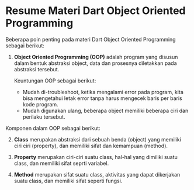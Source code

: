 # Resume Materi Dart Object Oriented Programming

Beberapa poin penting pada materi Dart Object Oriented Programming sebagai berikut:

1. **Object Oriented Programming (OOP)** adalah program yang disusun dalam bentuk abstraksi object, data dan prosesnya diletakkan pada abstraksi tersebut.
 
   Keuntungan OOP sebagai berikut:
   - Mudah di-troubleshoot, ketika mengalami error pada program, kita bisa mengetahui letak error tanpa harus mengecek baris per baris kode program.
   - Mudah digunakan ulang, beberapa object memiliki beberapa ciri dan perilaku tersebut.
 
 Komponen dalam OOP sebagai berikut:
 
2. **Class** merupakan abstraksi dari sebuah benda (object) yang memiliki ciri ciri (property), dan memiliki sifat dan kemampuan (method).
   
3. **Property** merupakan ciri-ciri suatu class, hal-hal yang dimiliki suatu class, dan memiliki sifat seprti variabel.
   
4. **Method** merupakan sifat suatu class, aktivitas yang dapat dikerjakan suatu class, dan memiliki sifat seperti fungsi.
